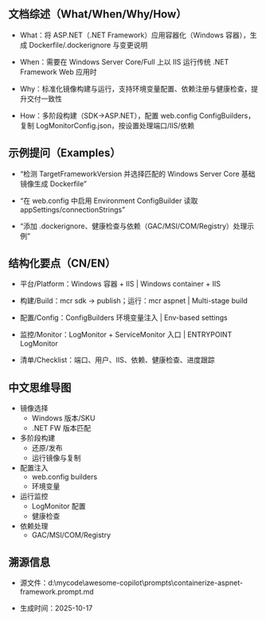 ## 文档综述（What/When/Why/How）

- What：将 ASP.NET（.NET Framework）应用容器化（Windows 容器），生成 Dockerfile/.dockerignore 与变更说明

- When：需要在 Windows Server Core/Full 上以 IIS 运行传统 .NET Framework Web 应用时

- Why：标准化镜像构建与运行，支持环境变量配置、依赖注册与健康检查，提升交付一致性

- How：多阶段构建（SDK→ASP.NET），配置 web.config ConfigBuilders，复制 LogMonitorConfig.json，按设置处理端口/IIS/依赖

## 示例提问（Examples）

- “检测 TargetFrameworkVersion 并选择匹配的 Windows Server Core 基础镜像生成 Dockerfile”

- “在 web.config 中启用 Environment ConfigBuilder 读取 appSettings/connectionStrings”

- “添加 .dockerignore、健康检查与依赖（GAC/MSI/COM/Registry）处理示例”

## 结构化要点（CN/EN）

- 平台/Platform：Windows 容器 + IIS | Windows container + IIS

- 构建/Build：mcr sdk → publish；运行：mcr aspnet | Multi-stage build

- 配置/Config：ConfigBuilders 环境变量注入 | Env-based settings

- 监控/Monitor：LogMonitor + ServiceMonitor 入口 | ENTRYPOINT LogMonitor

- 清单/Checklist：端口、用户、IIS、依赖、健康检查、进度跟踪

## 中文思维导图

- 镜像选择
  - Windows 版本/SKU
  - .NET FW 版本匹配
- 多阶段构建
  - 还原/发布
  - 运行镜像与复制
- 配置注入
  - web.config builders
  - 环境变量
- 运行监控
  - LogMonitor 配置
  - 健康检查
- 依赖处理
  - GAC/MSI/COM/Registry

## 溯源信息

- 源文件：d:\mycode\awesome-copilot\prompts\containerize-aspnet-framework.prompt.md

- 生成时间：2025-10-17
